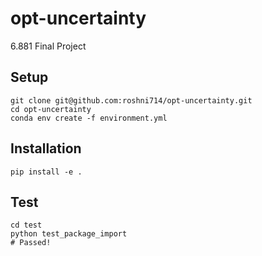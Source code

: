 # opt-uncertainty
6.881 Final Project

## Setup
```
git clone git@github.com:roshni714/opt-uncertainty.git
cd opt-uncertainty
conda env create -f environment.yml
```

## Installation
```
pip install -e .
```

## Test
```
cd test
python test_package_import
# Passed!
```
